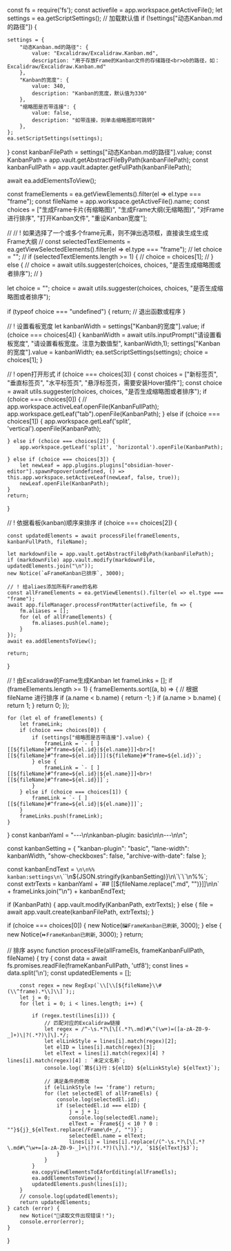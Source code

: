 const fs = require('fs');
const activefile = app.workspace.getActiveFile();
let settings = ea.getScriptSettings();
// 加载默认值
if (!settings["动态Kanban.md的路径"]) {

    settings = {
        "动态Kanban.md的路径": {
            value: "Excalidraw/Excalidraw.Kanban.md",
            description: "用于存放Frame的Kanban文件的存储路径<br>ob的路径，如：Excalidraw/Excalidraw.Kanban.md"
        },
        "Kanban的宽度": {
            value: 340,
            description: "Kanban的宽度，默认值为330"
        },
        "缩略图是否带连接": {
            value: false,
            description: "如带连接，则单击缩略图即可跳转"
        },
    };
    ea.setScriptSettings(settings);
}
const kanbanFilePath = settings["动态Kanban.md的路径"].value;
const KanbanPath = app.vault.getAbstractFileByPath(kanbanFilePath);
const kanbanFullPath = app.vault.adapter.getFullPath(kanbanFilePath);

await ea.addElementsToView();

const frameElements = ea.getViewElements().filter(el => el.type === "frame");
const fileName = app.workspace.getActiveFile().name;
const choices = ["生成Frame卡片(有缩略图)", "生成Frame大纲(无缩略图)", "对Frame进行排序", "打开Kanban文件", "重设Kanban宽度"];

// // ! 如果选择了一个或多个frame元素，则不弹出选项框，直接诶生成生成Frame大纲
// const selectedTextElements = ea.getViewSelectedElements().filter(el => el.type === "frame");
// let choice = "";
// if (selectedTextElements.length >= 1) {
//     choice = choices[1];
// } else {
//     choice = await utils.suggester(choices, choices, "是否生成缩略图或者排序");
// }

let choice = "";
choice = await utils.suggester(choices, choices, "是否生成缩略图或者排序");

if (typeof choice === "undefined") {
    return; // 退出函数或程序
}

// ! 设置看板宽度
let kanbanWidth = settings["Kanban的宽度"].value;
if (choice === choices[4]) {
    kanbanWidth = await utils.inputPrompt("请设置看板宽度", "请设置看板宽度。注意为数值型", kanbanWidth,1);
    settings["Kanban的宽度"].value = kanbanWidth;
    ea.setScriptSettings(settings);
    choice = choices[1];
}

// ! open打开形式
if (choice === choices[3]) {
    const choices = ["新标签页", "垂直标签页", "水平标签页", "悬浮标签页，需要安装Hover插件"];
    const choice = await utils.suggester(choices, choices, "是否生成缩略图或者排序");
    if (choice === choices[0]) {
        // app.workspace.activeLeaf.openFile(KanbanFullPath);
        app.workspace.getLeaf("tab").openFile(KanbanPath);
    } else if (choice === choices[1]) {
        app.workspace.getLeaf('split', 'vertical').openFile(KanbanPath);

    } else if (choice === choices[2]) {
        app.workspace.getLeaf('split', 'horizontal').openFile(KanbanPath);

    } else if (choice === choices[3]) {
        let newLeaf = app.plugins.plugins["obsidian-hover-editor"].spawnPopover(undefined, () => this.app.workspace.setActiveLeaf(newLeaf, false, true));
        newLeaf.openFile(KanbanPath);
    }
    return;
}


// ! 依据看板(kanban)顺序来排序
if (choice === choices[2]) {


    const updatedElements = await processFile(frameElements, kanbanFullPath, fileName);

    let markdownFile = app.vault.getAbstractFileByPath(kanbanFilePath);
    if (markdownFile) app.vault.modify(markdownFile, updatedElements.join("\n"));
    new Notice(`♻FrameKanban已排序`, 3000);

    // ! 给aliaes添加所有Frame的名称
    const allFrameElements = ea.getViewElements().filter(el => el.type === "frame");
    await app.fileManager.processFrontMatter(activefile, fm => {
        fm.aliases = [];
        for (el of allFrameElements) {
            fm.aliases.push(el.name);
        }
    });
    await ea.addElementsToView();

    return;
}

// ! 由Excalidraw的Frame生成Kanban
let frameLinks = [];
if (frameElements.length >= 1) {
    frameElements.sort((a, b) => {
        // 根据 fileName 进行排序
        if (a.name < b.name) {
            return -1;
        }
        if (a.name > b.name) {
            return 1;
        }
        return 0;
    });

    for (let el of frameElements) {
        let frameLink;
        if (choice === choices[0]) {
            if (settings["缩略图是否带连接"].value) {
                frameLink = `- [ ] [[${fileName}#^frame=${el.id}|${el.name}]]<br>[![[${fileName}#^frame=${el.id}]]](${fileName}#^frame=${el.id})`;
            } else {
                frameLink = `- [ ] [[${fileName}#^frame=${el.id}|${el.name}]]<br>![[${fileName}#^frame=${el.id}]]`;
            }
        } else if (choice === choices[1]) {
            frameLink = `- [ ] [[${fileName}#^frame=${el.id}|${el.name}]]`;
        }
        frameLinks.push(frameLink);
    }
}
const kanbanYaml = "---\n\nkanban-plugin: basic\n\n---\n\n";

const kanbanSetting = {
    "kanban-plugin": "basic",
    "lane-width": kanbanWidth,
    "show-checkboxes": false,
    "archive-with-date": false
};

const kanbanEndText = `\n\n%% kanban:settings\n\`\`\`\n${JSON.stringify(kanbanSetting)}\n\`\`\`\n%%`;
const extrTexts = kanbanYaml + `## [[${fileName.replace(".md", "")}]]\n\n` + frameLinks.join("\n") + kanbanEndText;

if (KanbanPath) {
    app.vault.modify(KanbanPath, extrTexts);
} else {
    file = await app.vault.create(kanbanFilePath, extrTexts);
}

if (choice === choices[0]) {
    new Notice(`🖼FrameKanban已刷新`, 3000);
} else {
    new Notice(`⏩FrameKanban已刷新`, 3000);
}
return;

// 排序
async function processFile(allFrameEls, frameKanbanFullPath, fileName) {
    try {
        const data = await fs.promises.readFile(frameKanbanFullPath, 'utf8');
        const lines = data.split('\n');
        const updatedElements = [];

        const regex = new RegExp(`\\[\\[${fileName}\\#(\\^frame).*\\]\\]`);;
        let j = 0;
        for (let i = 0; i < lines.length; i++) {

            if (regex.test(lines[i])) {
                // 匹配对应的Excalidraw链接
                let regex = /^-\s.*?\[\[(.*?\.md)#\^(\w+)=([a-zA-Z0-9-_]+)\|?(.*?)\]\].*/;
                let elLinkStyle = lines[i].match(regex)[2];
                let elID = lines[i].match(regex)[3];
                let elText = lines[i].match(regex)[4] ? lines[i].match(regex)[4] : `未定义名称`;
                console.log(`第${i}行：${elID} ${elLinkStyle} ${elText}`);

                // 满足条件的修改
                if (elLinkStyle !== 'frame') return;
                for (let selectedEl of allFrameEls) {
                    console.log(selectedEl.id);
                    if (selectedEl.id === elID) {
                        j = j + 1;
                        console.log(selectedEl.name);
                        elText = `Frame${j < 10 ? 0 : ""}${j}_${elText.replace(/Frame\d+_/, "")}`;
                        selectedEl.name = elText;
                        lines[i] = lines[i].replace(/(^-\s.*?\[\[.*?\.md#\^\w+=[a-zA-Z0-9-_]+\|?)(.*?)(\]\].*)/, `$1${elText}$3`);
                    }
                }
            }
            ea.copyViewElementsToEAforEditing(allFrameEls);
            ea.addElementsToView();
            updatedElements.push(lines[i]);
        }
        // console.log(updatedElements);
        return updatedElements;
    } catch (error) {
        new Notice("🔴读取文件出现错误！");
        console.error(error);
    }
}

